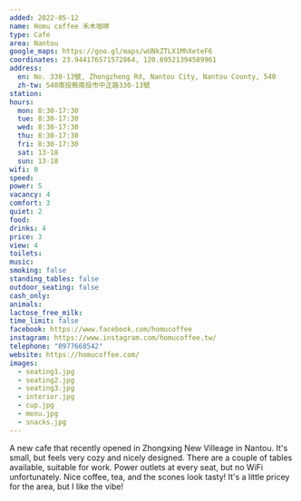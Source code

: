 ```yaml
---
added: 2022-05-12
name: Homu coffee 禾木咖啡
type: Cafe
area: Nantou
google_maps: https://goo.gl/maps/wUNkZTLX1MhXeteF6
coordinates: 23.944176571572864, 120.69521394589961
address:
  en: No. 330-13號, Zhongzheng Rd, Nantou City, Nantou County, 540
  zh-tw: 540南投縣南投市中正路330-13號
station: 
hours:
  mon: 8:30-17:30
  tue: 8:30-17:30
  wed: 8:30-17:30
  thu: 8:30-17:30
  fri: 8:30-17:30
  sat: 13-18
  sun: 13-18
wifi: 0
speed: 
power: 5
vacancy: 4
comfort: 3
quiet: 2
food: 
drinks: 4
price: 3
view: 4
toilets: 
music: 
smoking: false
standing_tables: false
outdoor_seating: false
cash_only: 
animals: 
lactose_free_milk: 
time_limit: false
facebook: https://www.facebook.com/homucoffee
instagram: https://www.instagram.com/homucoffee.tw/ 
telephone: "0977668542"
website: https://homucoffee.com/
images:
  - seating1.jpg
  - seating2.jpg
  - seating3.jpg
  - interior.jpg
  - cup.jpg
  - menu.jpg
  - snacks.jpg
---
```


A new cafe that recently opened in Zhongxing New Villeage in Nantou. It's small, but feels very cozy and nicely designed. There are a couple of tables available, suitable for work. Power outlets at every seat, but no WiFi unfortunately. Nice coffee, tea, and the scones look tasty! It's a little pricey for the area, but I like the vibe!
